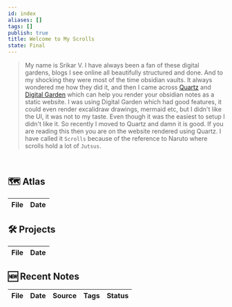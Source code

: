 ```yaml
---
id: index
aliases: []
tags: []
publish: true
title: Welcome to My Scrolls
state: Final
---
```


> My name is Srikar V. I have always been a fan of these digital gardens, blogs I see online all beautifully structured and done. And to my shocking they were most of the time obsidian vaults. It always wondered me how they did it, and then I came across [Quartz](https://quartz.jzhao.xyz/) and [Digital Garden](https://dg-docs.ole.dev/) which can help you render your obsidian notes as a static website. I was using Digital Garden which had good features, it could even render excalidraw drawings, mermaid etc, but I didn't like the UI, it was not to my taste. Even though it was the easiest to setup I didn't like it. So recently I moved to Quartz and damn it is good. If you are reading this then you are on the website rendered using Quartz. I have called it `Scrolls` because of the reference to Naruto where scrolls hold a lot of `Jutsus`. 
<br>

## 🗺️ Atlas

<!-- QueryToSerialize: TABLE date as "Date" FROM "content/🥷🏽 jutsus" WHERE contains(tags, "atlas") -->
<!-- SerializedQuery: TABLE date as "Date" FROM "content/🥷🏽 jutsus" WHERE contains(tags, "atlas") -->

| File | Date |
| ---- | ---- |
<!-- SerializedQuery END -->

## 🛠️ Projects 

<!-- QueryToSerialize: TABLE date as "Date" FROM "content/🥷🏽 jutsus" WHERE contains(tags, "project") -->
<!-- SerializedQuery: TABLE date as "Date" FROM "content/🥷🏽 jutsus" WHERE contains(tags, "project") -->

| File | Date |
| ---- | ---- |
<!-- SerializedQuery END -->

## 🆕 Recent Notes 

<!-- QueryToSerialize: TABLE date as "Date", sources as "Source", tags as "Tags", status as "Status" FROM "content/🥷🏽 jutsus" WHERE contains(tags, "zettel") SORT date DESC LIMIT 10 -->
<!-- SerializedQuery: TABLE date as "Date", sources as "Source", tags as "Tags", status as "Status" FROM "content/🥷🏽 jutsus" WHERE contains(tags, "zettel") SORT date DESC LIMIT 10 -->

| File | Date | Source | Tags | Status |
| ---- | ---- | ------ | ---- | ------ |
<!-- SerializedQuery END -->

